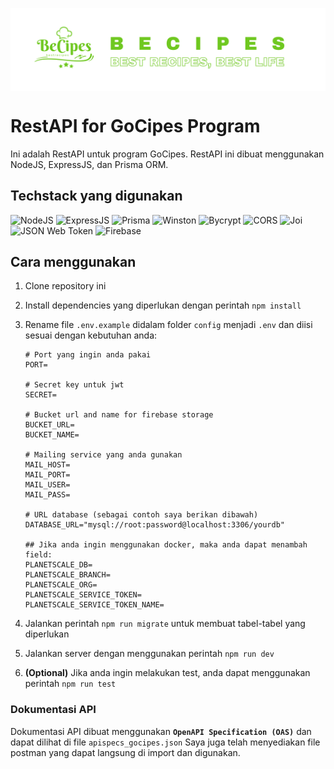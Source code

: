<p align="center"><img align="center" src="https://raw.githubusercontent.com/BeCipes/Resources/main/assets/banner-becipes.png" alt="Becipes Logo"/></p>

# RestAPI for GoCipes Program

Ini adalah RestAPI untuk program GoCipes. RestAPI ini dibuat menggunakan NodeJS, ExpressJS, dan Prisma ORM.

## Techstack yang digunakan

<img src="https://agussuratna.net/wp-content/uploads/2023/07/node.js-logo.png" alt="NodeJS" height="50"/> <img src="https://raw.githubusercontent.com/aleksandryackovlev/openapi-mock-express-middleware/master/assets/express-logo.png" alt="ExpressJS" height="50"/>
<img src="https://avatars.githubusercontent.com/u/17219288?s=200&v=4" alt="Prisma" height="50"/>
<img src="https://github.com/winstonjs.png" alt="Winston" height="50"/>
<img src="https://repository-images.githubusercontent.com/139898859/9617c480-81c2-11ea-94fc-322231ead1f0" alt="Bycrypt" height="50"/>
<img src="https://images.ctfassets.net/nx13ojx82pll/60miWU6vSisC1N2IgQRPkt/61066f84608375c590b6dcb68fb47dc0/nodejs-cors-guide-what-it-is-and-how-to-enable-it-picture-1.png?w=1744&h=982&q=80&fm=png" alt="CORS" height="50"/>
<img src="https://www.panayiotisgeorgiou.net/wp-content/uploads/2017/03/joi-1.png" alt="Joi" height="50"/>
<img src="https://camo.githubusercontent.com/dd51cf3dbd56f3c69f73f26255f377384d4dec4665d884a56ae1fd6a7bda319c/687474703a2f2f6a77742e696f2f696d672f6c6f676f2d61737365742e737667" alt="JSON Web Token" height="50"/>
<img src="https://miro.medium.com/v2/resize:fit:1024/1*oT_l6QxMdTN65-0gwFqeNg.png" alt="Firebase" height="50"/>

## Cara menggunakan

1. Clone repository ini
2. Install dependencies yang diperlukan dengan perintah `npm install`
3. Rename file `.env.example` didalam folder `config` menjadi `.env` dan diisi sesuai dengan kebutuhan anda:

   ```env
   # Port yang ingin anda pakai
   PORT=

   # Secret key untuk jwt
   SECRET=

   # Bucket url and name for firebase storage
   BUCKET_URL=
   BUCKET_NAME=

   # Mailing service yang anda gunakan
   MAIL_HOST=
   MAIL_PORT=
   MAIL_USER=
   MAIL_PASS=

   # URL database (sebagai contoh saya berikan dibawah)
   DATABASE_URL="mysql://root:password@localhost:3306/yourdb"

   ## Jika anda ingin menggunakan docker, maka anda dapat menambah field:
   PLANETSCALE_DB=
   PLANETSCALE_BRANCH=
   PLANETSCALE_ORG=
   PLANETSCALE_SERVICE_TOKEN=
   PLANETSCALE_SERVICE_TOKEN_NAME=
   ```

4. Jalankan perintah `npm run migrate` untuk membuat tabel-tabel yang diperlukan
5. Jalankan server dengan menggunakan perintah `npm run dev`
6. **(Optional)** Jika anda ingin melakukan test, anda dapat menggunakan perintah `npm run test`

### Dokumentasi API

Dokumentasi API dibuat menggunakan **`OpenAPI Specification (OAS)`** dan dapat dilihat di file `apispecs_gocipes.json`
Saya juga telah menyediakan file postman yang dapat langsung di import dan digunakan.
